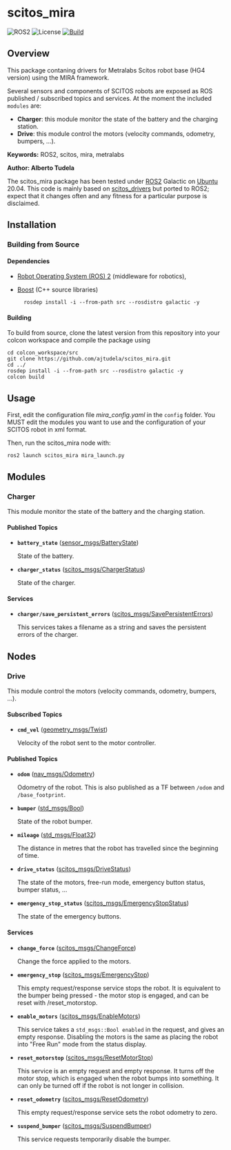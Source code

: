 # scitos_mira

![ROS2](https://img.shields.io/badge/ros2-galactic-purple?logo=ros&logoColor=white)
![License](https://img.shields.io/badge/license-GPL-green)
[![Build](https://github.com/ajtudela/scitos_mira/actions/workflows/build.yml/badge.svg?branch=galactic)](https://github.com/ajtudela/scitos_mira/actions/workflows/build.yml)

## Overview

This package contaning drivers for Metralabs Scitos robot base (HG4 version) using the MIRA framework.

Several sensors and components of SCITOS robots are exposed as ROS  published / subscribed topics and services. At the moment the included ``modules`` are:

* **Charger**: this module monitor the state of the battery and the charging station.
* **Drive**: this module control the motors (velocity commands, odometry, bumpers, ...).

**Keywords:** ROS2, scitos, mira, metralabs

**Author: Alberto Tudela<br />**

The scitos_mira package has been tested under [ROS2] Galactic on [Ubuntu] 20.04. This code is mainly based on [scitos_drivers](https://github.com/strands-project/scitos_drivers/) but ported to ROS2; expect that it changes often and any fitness for a particular purpose is disclaimed.

## Installation

### Building from Source

#### Dependencies

- [Robot Operating System (ROS) 2](https://docs.ros.org/en/galactic/) (middleware for robotics),
- [Boost](https://www.boost.org/) (C++ source libraries)

		rosdep install -i --from-path src --rosdistro galactic -y

#### Building

To build from source, clone the latest version from this repository into your colcon workspace and compile the package using

	cd colcon_workspace/src
	git clone https://github.com/ajtudela/scitos_mira.git
	cd ../
	rosdep install -i --from-path src --rosdistro galactic -y
	colcon build

## Usage

First, edit the configuration file *mira_config.yaml* in the ``config`` folder. You MUST edit the modules you want to use and the  configuration of your SCITOS robot in xml format.

Then, run the scitos_mira node with:

	ros2 launch scitos_mira mira_launch.py 

## Modules

### Charger

This module monitor the state of the battery and the charging station.

#### Published Topics

* **`battery_state`** ([sensor_msgs/BatteryState])

	State of the battery.

* **`charger_status`** ([scitos_msgs/ChargerStatus])

	State of the charger.

#### Services

* **`charger/save_persistent_errors`** ([scitos_msgs/SavePersistentErrors])

	This services takes a filename as a string and saves the persistent errors of the charger.

## Nodes

### Drive

This module control the motors (velocity commands, odometry, bumpers, ...).

#### Subscribed Topics

* **`cmd_vel`** ([geometry_msgs/Twist])

	Velocity of the robot sent to the motor controller.

#### Published Topics

* **`odom`** ([nav_msgs/Odometry])

	Odometry of the robot. This is also published as a TF between `/odom` and `/base_footprint`.

* **`bumper`** ([std_msgs/Bool])

	State of the robot bumper.

* **`mileage`** ([std_msgs/Float32])

	The distance in metres that the robot has travelled since the beginning of time.

* **`drive_status`** ([scitos_msgs/DriveStatus])

	The state of the motors, free-run mode, emergency button status, bumper status, ...

* **`emergency_stop_status`** ([scitos_msgs/EmergencyStopStatus])

	The state of the emergency buttons.

#### Services

* **`change_force`** ([scitos_msgs/ChangeForce])

	Change the force applied to the motors.

* **`emergency_stop`** ([scitos_msgs/EmergencyStop])

	This empty request/response service stops the robot. It is equivalent to the bumper being pressed - the motor stop is engaged, and can be reset with /reset_motorstop.

* **`enable_motors`** ([scitos_msgs/EnableMotors])

	This service takes a `std_msgs::Bool enabled` in the request, and gives an empty response. Disabling the motors is the same as placing the robot into "Free Run" mode from the status display.

* **`reset_motorstop`** ([scitos_msgs/ResetMotorStop])

	This service is an empty request and empty response. It turns off the motor stop, which is engaged when the robot bumps into something. It can only be turned off if the robot is not longer in collision.

* **`reset_odometry`** ([scitos_msgs/ResetOdometry])

	This empty request/response service sets the robot odometry to zero.

* **`suspend_bumper`** ([scitos_msgs/SuspendBumper])

	This service requests temporarily disable the bumper.


[Ubuntu]: https://ubuntu.com/
[ROS2]: https://docs.ros.org/en/galactic/
[std_msgs/Bool]: http://docs.ros2.org/galactic/api/std_msgs/msg/Bool.html
[std_msgs/Float32]: http://docs.ros2.org/galactic/api/std_msgs/msg/Float32.html
[nav_msgs/Odometry]: http://docs.ros2.org/galactic/api/nav_msgs/msg/Odometry.html
[geometry_msgs/Twist]: http://docs.ros2.org/galactic/api/geometry_msgs/msg/Twist.html
[sensor_msgs/BatteryState]: https://docs.ros2.org/galactic/api/sensor_msgs/msg/BatteryState.html
[scitos_msgs/ChargerStatus]: https://github.com/grupo-avispa/scitos_common/
[scitos_msgs/DriveStatus]: https://github.com/grupo-avispa/scitos_common/
[scitos_msgs/EmergencyStopStatus]: https://github.com/grupo-avispa/scitos_common/
[scitos_msgs/ChangeForce]: https://github.com/grupo-avispa/scitos_common/
[scitos_msgs/EmergencyStop]: https://github.com/grupo-avispa/scitos_common/
[scitos_msgs/EnableMotors]: https://github.com/grupo-avispa/scitos_common/
[scitos_msgs/ResetMotorStop]: https://github.com/grupo-avispa/scitos_common/
[scitos_msgs/ResetOdometry]: https://github.com/grupo-avispa/scitos_common/
[scitos_msgs/SuspendBumper]: https://github.com/grupo-avispa/scitos_common/
[scitos_msgs/SavePersistentErrors]: https://github.com/grupo-avispa/scitos_common/